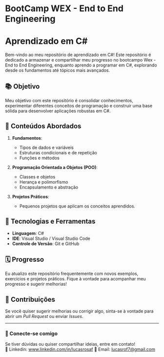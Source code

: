 # BootCamp WEX - End to End Engineering
# Aprendizado em C#

Bem-vindo ao meu repositório de aprendizado em C#! Este repositório é dedicado a armazenar e compartilhar meu progresso no bootcampo Wex - End to End Engineering, enquanto aprendo a programar em C#, explorando desde os fundamentos até tópicos mais avançados.

## 📚 Objetivo

Meu objetivo com este repositório é consolidar conhecimentos, experimentar diferentes conceitos de programação e construir uma base sólida para desenvolver aplicações robustas em C#.


## 📌 Conteúdos Abordados

1. **Fundamentos**:
   - Tipos de dados e variáveis
   - Estruturas condicionais e de repetição
   - Funções e métodos

2. **Programação Orientada a Objetos (POO)**:
   - Classes e objetos
   - Herança e polimorfismo
   - Encapsulamento e abstração

3. **Projetos Práticos**:
   - Pequenos projetos que aplicam os conceitos aprendidos.

## 🚀 Tecnologias e Ferramentas

- **Linguagem**: C#  
- **IDE**: Visual Studio / Visual Studio Code  
- **Controle de Versão**: Git e GitHub  

## 🗓️ Progresso

Eu atualizo este repositório frequentemente com novos exemplos, exercícios e projetos práticos. Fique à vontade para acompanhar meu progresso e sugerir melhorias!

## 🤝 Contribuições

Se você quiser sugerir melhorias ou corrigir algo, sinta-se à vontade para abrir um _Pull Request_ ou enviar _Issues_.

---

### 🌟 Conecte-se comigo

Se tiver dúvidas ou quiser compartilhar ideias, entre em contato!  
💼 Linkedin: www.linkedin.com/in/lucasrosaf 
📧 Email: lucasrof7@gmail.com


